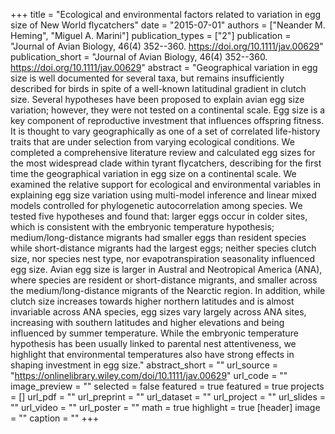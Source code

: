 +++
title = "Ecological and environmental factors related to variation in egg size of New World flycatchers"
date = "2015-07-01"
authors = ["Neander M. Heming", "Miguel A. Marini"]
publication_types = ["2"]
publication = "Journal of Avian Biology, 46(4) 352--360. https://doi.org/10.1111/jav.00629"
publication_short = "Journal of Avian Biology, 46(4) 352--360. https://doi.org/10.1111/jav.00629"
abstract = "Geographical variation in egg size is well documented for several taxa, but remains insufficiently described for birds in spite of a well-known latitudinal gradient in clutch size. Several hypotheses have been proposed to explain avian egg size variation; however, they were not tested on a continental scale. Egg size is a key component of reproductive investment that influences offspring fitness. It is thought to vary geographically as one of a set of correlated life-history traits that are under selection from varying ecological conditions. We completed a comprehensive literature review and calculated egg sizes for the most widespread clade within tyrant flycatchers, describing for the first time the geographical variation in egg size on a continental scale. We examined the relative support for ecological and environmental variables in explaining egg size variation using multi-model inference and linear mixed models controlled for phylogenetic autocorrelation among species. We tested five hypotheses and found that: larger eggs occur in colder sites, which is consistent with the embryonic temperature hypothesis; medium/long-distance migrants had smaller eggs than resident species while short-distance migrants had the largest eggs; neither species clutch size, nor species nest type, nor evapotranspiration seasonality influenced egg size. Avian egg size is larger in Austral and Neotropical America (ANA), where species are resident or short-distance migrants, and smaller across the medium/long-distance migrants of the Nearctic region. In addition, while clutch size increases towards higher northern latitudes and is almost invariable across ANA species, egg sizes vary largely across ANA sites, increasing with southern latitudes and higher elevations and being influenced by summer temperature. While the embryonic temperature hypothesis has been usually linked to parental nest attentiveness, we highlight that environmental temperatures also have strong effects in shaping investment in egg size."
abstract_short = ""
url_source = "https://onlinelibrary.wiley.com/doi/10.1111/jav.00629"
url_code = ""
image_preview = ""
selected = false
featured = true
featured = true
projects = []
url_pdf = ""
url_preprint = ""
url_dataset = ""
url_project = ""
url_slides = ""
url_video = ""
url_poster = ""
math = true
highlight = true
[header]
image = ""
caption = ""
+++
